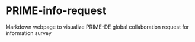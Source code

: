 # PRIME-info-request
Markdown webpage to visualize PRIME-DE global collaboration request for information survey
